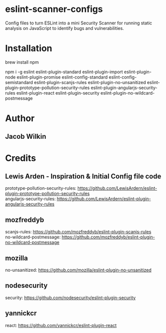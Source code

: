 # eslint-scanner-configs
Config files to turn ESLint into a mini Security Scanner for running static analysis on JavaScript to identify bugs and vulnerabilities.

# Installation
brew install npm

npm i -g eslint eslint-plugin-standard eslint-plugin-import eslint-plugin-node eslint-plugin-promise eslint-config-standard eslint-config-semistandard eslint-plugin-scanjs-rules eslint-plugin-no-unsanitized eslint-plugin-prototype-pollution-security-rules eslint-plugin-angularjs-security-rules eslint-plugin-react eslint-plugin-security eslint-plugin-no-wildcard-postmessage





# Author
## Jacob Wilkin

# Credits
## Lewis Arden - Inspiration & Initial Config file code
prototype-pollution-security-rules: https://github.com/LewisArdern/eslint-plugin-prototype-pollution-security-rules <br/>
angularjs-security-rules: https://github.com/LewisArdern/eslint-plugin-angularjs-security-rules

## mozfreddyb
scanjs-rules: https://github.com/mozfreddyb/eslint-plugin-scanjs-rules <br/>
no-wildcard-postmessage: https://github.com/mozfreddyb/eslint-plugin-no-wildcard-postmessage

## mozilla
no-unsanitized: https://github.com/mozilla/eslint-plugin-no-unsanitized

## nodesecurity
security: https://github.com/nodesecurity/eslint-plugin-security

## yannickcr
react: https://github.com/yannickcr/eslint-plugin-react
